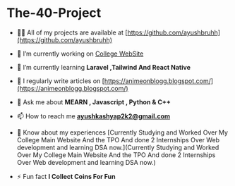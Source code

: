 # The-40-Project

- 👨‍💻 All of my projects are available at [https://github.com/ayushbruhh](https://github.com/ayushbruhh)

- 🔭 I’m currently working on [College WebSite](https://www.ecajmer.ac.in)

- 🌱 I’m currently learning **Laravel ,Tailwind And React Native**

- 📝 I regularly write articles on [https://animeonblogg.blogspot.com/](https://animeonblogg.blogspot.com/)

- 💬 Ask me about **MEARN , Javascript , Python & C++**

- 📫 How to reach me **ayushkashyap2k2@gmail.com**

- 📄 Know about my experiences [Currently Studying and Worked Over My College Main Website And the TPO And done 2 Internships Over Web development and learning DSA now.](Currently Studying and Worked Over My College Main Website And the TPO And done 2 Internships Over Web development and learning DSA now.)

- ⚡ Fun fact **I Collect Coins For Fun**
